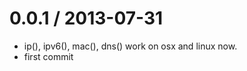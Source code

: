 
0.0.1 / 2013-07-31 
==================

  * ip(), ipv6(), mac(), dns() work on osx and linux now.
  * first commit

